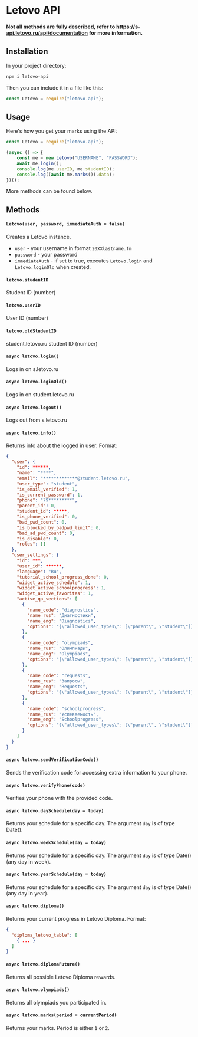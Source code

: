 # Letovo API
**Not all methods are fully described, refer to https://s-api.letovo.ru/api/documentation for more information.**

## Installation
In your project directory:
```bash
npm i letovo-api
```
Then you can include it in a file like this:
```js
const Letovo = require("letovo-api");
```

## Usage
Here's how you get your marks using the API:
```js
const Letovo = require("letovo-api");

(async () => {
	const me = new Letovo("USERNAME", "PASSWORD");
	await me.login();
	console.log(me.userID, me.studentID);
	console.log((await me.marks()).data);
})();
```
More methods can be found below.

## Methods

#### `Letovo(user, password, immediateAuth = false)`
Creates a Letovo instance.
* `user` - your username in format `20XXlastname.fm`
* `password` - your password
* `immediateAuth` - if set to true, executes `Letovo.login` and `Letovo.loginOld` when created.

#### `letovo.studentID`
Student ID (number)

#### `letovo.userID`
User ID (number)

#### `letovo.oldStudentID`
student.letovo.ru student ID (number)

#### `async letovo.login()`
Logs in on s.letovo.ru

#### `async letovo.loginOld()`
Logs in on student.letovo.ru

#### `async letovo.logout()`
Logs out from s.letovo.ru

#### `async letovo.info()`
Returns info about the logged in user.
Format:
```json
{
  "user": {
    "id": ******,
    "name": "****",
    "email": "*************@student.letovo.ru",
    "user_type": "student",
    "is_email_verified": 1,
    "is_current_password": 1,
    "phone": "79*********",
    "parent_id": 0,
    "student_id": *****,
    "is_phone_verified": 0,
    "bad_pwd_count": 0,
    "is_blocked_by_badpwd_limit": 0,
    "bad_ad_pwd_count": 0,
    "is_disable": 0,
    "roles": []
  },
  "user_settings": {
    "id": ***,
    "user_id": ******,
    "language": "Ru",
    "tutorial_school_progress_done": 0,
    "widget_active_schedule": 1,
    "widget_active_schoolprogress": 1,
    "widget_active_favorites": 1,
    "active_qa_sections": [
      {
        "name_code": "diagnostics",
        "name_rus": "Диагностики",
        "name_eng": "Diagnostics",
        "options": "{\"allowed_user_types\": [\"parent\", \"student\"]}"
      },
      {
        "name_code": "olympiads",
        "name_rus": "Олимпиады",
        "name_eng": "Olympiads",
        "options": "{\"allowed_user_types\": [\"parent\", \"student\"]}"
      },
      {
        "name_code": "requests",
        "name_rus": "Запросы",
        "name_eng": "Requests",
        "options": "{\"allowed_user_types\": [\"parent\", \"student\"]}"
      },
      {
        "name_code": "schoolprogress",
        "name_rus": "Успеваемость",
        "name_eng": "Schoolprogress",
        "options": "{\"allowed_user_types\": [\"parent\", \"student\"]}"
      }
    ]
  }
}
```

#### `async letovo.sendVerificationCode()`
Sends the verification code for accessing extra information to your phone.

#### `async letovo.verifyPhone(code)`
Verifies your phone with the provided code.

#### `async letovo.daySchedule(day = today)`
Returns your schedule for a specific day. The argument `day` is of type Date().

#### `async letovo.weekSchedule(day = today)`
Returns your schedule for a specific day. The argument `day` is of type Date() (any day in week).

#### `async letovo.yearSchedule(day = today)`
Returns your schedule for a specific day. The argument `day` is of type Date() (any day in year).

#### `async letovo.diploma()`
Returns your current progress in Letovo Diploma.
Format:
```json
{
  "diploma_letovo_table": [
    { ... }
  ]
}
```

#### `async letovo.diplomaFuture()`
Returns all possible Letovo Diploma rewards.

#### `async letovo.olympiads()`
Returns all olympiads you participated in.

#### `async letovo.marks(period = currentPeriod)`
Returns your marks. Period is either `1` or `2`.
